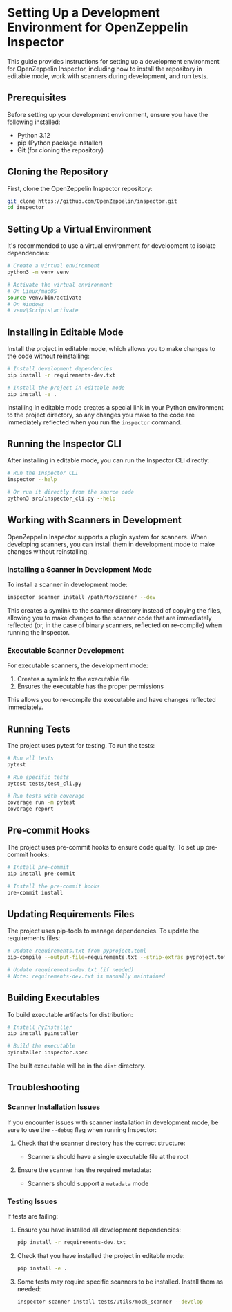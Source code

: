 # Setting Up a Development Environment for OpenZeppelin Inspector

This guide provides instructions for setting up a development environment for OpenZeppelin Inspector, including how to install the repository in editable mode, work with scanners during development, and run tests.

## Prerequisites

Before setting up your development environment, ensure you have the following installed:

- Python 3.12
- pip (Python package installer)
- Git (for cloning the repository)

## Cloning the Repository

First, clone the OpenZeppelin Inspector repository:

```bash
git clone https://github.com/OpenZeppelin/inspector.git
cd inspector
```

## Setting Up a Virtual Environment

It's recommended to use a virtual environment for development to isolate dependencies:

```bash
# Create a virtual environment
python3 -m venv venv

# Activate the virtual environment
# On Linux/macOS
source venv/bin/activate
# On Windows
# venv\Scripts\activate
```

## Installing in Editable Mode

Install the project in editable mode, which allows you to make changes to the code without reinstalling:

```bash
# Install development dependencies
pip install -r requirements-dev.txt

# Install the project in editable mode
pip install -e .
```

Installing in editable mode creates a special link in your Python environment to the project directory, so any changes you make to the code are immediately reflected when you run the `inspector` command.

## Running the Inspector CLI

After installing in editable mode, you can run the Inspector CLI directly:

```bash
# Run the Inspector CLI
inspector --help

# Or run it directly from the source code
python3 src/inspector_cli.py --help
```

## Working with Scanners in Development

OpenZeppelin Inspector supports a plugin system for scanners. When developing scanners, you can install them in development mode to make changes without reinstalling.

### Installing a Scanner in Development Mode

To install a scanner in development mode:

```bash
inspector scanner install /path/to/scanner --dev
```

This creates a symlink to the scanner directory instead of copying the files, allowing you to make changes to the scanner code that are immediately reflected (or, in the case of binary scanners, reflected on re-compile) when running the Inspector.


### Executable Scanner Development

For executable scanners, the development mode:

1. Creates a symlink to the executable file
2. Ensures the executable has the proper permissions

This allows you to re-compile the executable and have changes reflected immediately.

## Running Tests

The project uses pytest for testing. To run the tests:

```bash
# Run all tests
pytest

# Run specific tests
pytest tests/test_cli.py

# Run tests with coverage
coverage run -m pytest
coverage report
```

## Pre-commit Hooks

The project uses pre-commit hooks to ensure code quality. To set up pre-commit hooks:

```bash
# Install pre-commit
pip install pre-commit

# Install the pre-commit hooks
pre-commit install
```

## Updating Requirements Files

The project uses pip-tools to manage dependencies. To update the requirements files:

```bash
# Update requirements.txt from pyproject.toml
pip-compile --output-file=requirements.txt --strip-extras pyproject.toml

# Update requirements-dev.txt (if needed)
# Note: requirements-dev.txt is manually maintained
```

## Building Executables

To build executable artifacts for distribution:

```bash
# Install PyInstaller
pip install pyinstaller

# Build the executable
pyinstaller inspector.spec
```

The built executable will be in the `dist` directory.

## Troubleshooting

### Scanner Installation Issues

If you encounter issues with scanner installation in development mode, be sure to use the `--debug` flag when running Inspector:

1. Check that the scanner directory has the correct structure:
   - Scanners should have a single executable file at the root

2. Ensure the scanner has the required metadata:
   - Scanners should support a `metadata` mode

### Testing Issues

If tests are failing:

1. Ensure you have installed all development dependencies:
   ```bash
   pip install -r requirements-dev.txt
   ```

2. Check that you have installed the project in editable mode:
   ```bash
   pip install -e .
   ```

3. Some tests may require specific scanners to be installed. Install them as needed:
   ```bash
   inspector scanner install tests/utils/mock_scanner --develop
   ```
